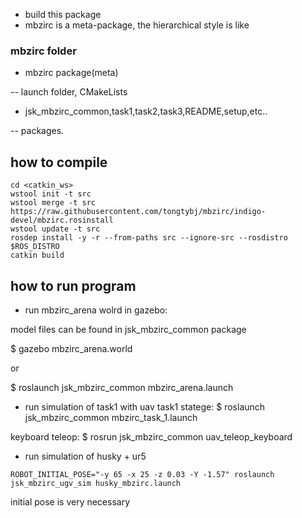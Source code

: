 - build this package
- mbzirc is a meta-package, the hierarchical style is like

###  mbzirc folder

- mbzirc package(meta)

-- launch folder, CMakeLists

- jsk_mbzirc_common,task1,task2,task3,README,setup,etc..

-- packages.

## how to compile

```
cd <catkin_ws>
wstool init -t src
wstool merge -t src https://raw.githubusercontent.com/tongtybj/mbzirc/indigo-devel/mbzirc.rosinstall
wstool update -t src
rosdep install -y -r --from-paths src --ignore-src --rosdistro $ROS_DISTRO
catkin build
```

## how to run program

- run mbzirc_arena wolrd in gazebo:

model files can be found in jsk_mbzirc_common package

$ gazebo mbzirc_arena.world

or 

$ roslaunch jsk_mbzirc_common mbzirc_arena.launch

- run simulation of task1 with uav
task1 statege: 
$ roslaunch jsk_mbzirc_common mbzirc_task_1.launch

keyboard teleop:
$ rosrun jsk_mbzirc_common uav_teleop_keyboard 


- run simulation of husky + ur5 

`ROBOT_INITIAL_POSE="-y 65 -x 25 -z 0.03 -Y -1.57" roslaunch jsk_mbzirc_ugv_sim husky_mbzirc.launch`

initial pose is very necessary 



